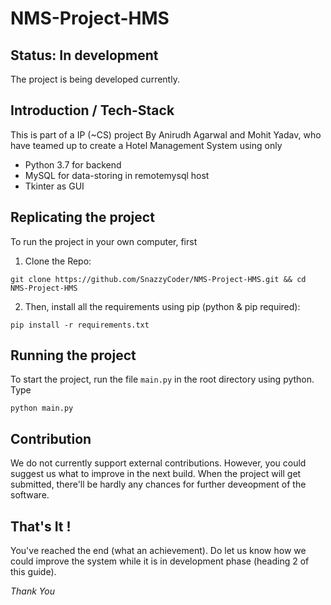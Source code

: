 # NMS-Project-HMS

## Status: In development
The project is being developed currently.

## Introduction / Tech-Stack
This is part of a IP (~CS) project By Anirudh Agarwal and Mohit Yadav, who have teamed up to create a Hotel Management System using only 
* Python 3.7 for backend
* MySQL for data-storing in remotemysql host
* Tkinter as GUI

## Replicating the project
To run the project in your own computer, first

1. Clone the Repo:
```
git clone https://github.com/SnazzyCoder/NMS-Project-HMS.git && cd NMS-Project-HMS
```

2. Then, install all the requirements using pip (python & pip required):
```
pip install -r requirements.txt
```

## Running the project
To start the project, run the file `main.py` in the root directory using python. Type
```
python main.py
```

## Contribution
We do not currently support external contributions. However, you could suggest us what to improve in the next build. When the project will get submitted, there'll be hardly any chances for further deveopment of the software.

## That's It !
You've reached the end (what an achievement). Do let us know how we could improve the system while it is in development phase (heading 2 of this guide).

_Thank You_